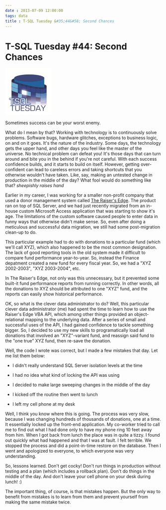```yaml
---
date : 2013-07-09 12:00:00
tags: data
title : T-SQL Tuesday &#35;44&#58; Second Chances
---
```

# T-SQL Tuesday #44: Second Chances

[![T-SQL Tuesday](/assets/img/TSQL2sDay150x150.jpg)](http://www.sqlballs.com/2013/07/t-sql-tuesday-44-second-chance.html)

Sometimes success can be your worst enemy.

What do I mean by that? Working with technology is to continuously solve problems. Software bugs, hardware glitches, exceptions to business logic, on and on it goes. It's the nature of the industry. Some days, the technology gets the upper hand, and other days you feel like the master of the universe. No technical problem can defeat you! It's those days that can turn around and bite you in the behind if you're not careful. With each success confidence builds, and it starts to build on itself. However, getting over-confident can lead to careless errors and taking shortcuts that you otherwise wouldn't have taken. Like, say, making an untested change in production in the middle of the day? What fool would do something like that? *sheepishly raises hand*

Earlier in my career, I was working for a smaller non-profit company that used a donor management system called [The Raiser's Edge](https://www.blackbaud.com/fundraising-crm/raisers-edge-donor-management). The product ran on top of SQL Server, and we had just recently migrated from an in-house custom Microsoft Access application that was starting to show it's age. The limitations of the custom software caused people to enter data in funny ways that otherwise didn't make sense. So, even after doing a meticulous and successful data migration, we still had some post-migration clean-up to do.

This particular example had to do with donations to a particular fund (which we'll call XYZ), which also happened to be the most common designation. The lack of good reporting tools in the old system made it difficult to compare fund performance year-to-year. So, instead the Finance depatment created a new fund for every fiscal year. So, we had a "XYZ 2002-2003", "XYZ 2003-2004", etc.

In The Raiser's Edge, not only was this unnecessary, but it prevented some built-it fund performance reports from running correctly. In other words, all the donations to XYZ should be attributed to one "XYZ" fund, and the reports can easily show historical performance.

OK, so what is the clever data administrator to do? Well, this particular clever data administrator (me) had spent the time to learn how to use the Raiser's Edge VBA API, which among other things provided an object-relational mapping to the underlying data. After a series of small and successful uses of the API, I had gained confidence to tackle something bigger. So, I decided to use my new skills to programatically load all donations that involved an "XYZ"-variant fund, and reassign said fund to the "one true" XYZ fund, then re-save the donation.

Well, the code I wrote was correct, but I made a few mistakes that day. Let me list them below:

- I didn't really understand SQL Server isolation levels at the time

- I had no idea what kind of locking the API was using

- I decided to make large sweeping changes in the middle of the day

- I kicked off the routine then went to lunch

- I left my cell phone at my desk

Well, I think you know where this is going. The process was very slow, because I was changing hundreds of thousands of donations, one at a time. It essentially locked up the front-end application. My co-worker tried to call me to find out what I had done only to have my phone ring 10 feet away from him. When I got back from lunch the place was in quite a tizzy. I found out quickly what had happened and that I was at fault. I felt terrible. We stopped the process and did a point-in-time restore on the database. Then I went and apologized to everyone, to which everyone was very understanding.

So, lessons learned. Don't get cocky! Don't run things in production without testing and a plan (which includes a rollback plan). Don't do things in the middle of the day. And don't leave your cell phone on your desk during lunch! :)

The important thing, of course, is that mistakes happen. But the only way to benefit from mistakes is to learn from them and prevent yourself from making the same mistake twice.